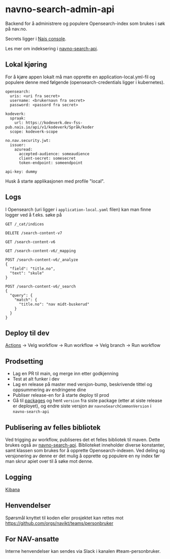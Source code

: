 # navno-search-admin-api
Backend for å administrere og populere Opensearch-index som brukes i søk på nav.no.

Secrets ligger i [Nais console](https://console.nav.cloud.nais.io/team/personbruker/secrets).

Les mer om indeksering i [navno-search-api](https://github.com/navikt/navno-search-api).

## Lokal kjøring
For å kjøre appen lokalt må man opprette en application-local.yml-fil og populere denne med følgende  (opensearch-credentials ligger i kubernetes).

```
opensearch:
  uris: <uri fra secret>
  username: <brukernavn fra secret>
  password: <passord fra secret>

kodeverk:
  spraak:
    url: https://kodeverk.dev-fss-pub.nais.io/api/v1/kodeverk/Språk/koder
  scope: kodeverk-scope

no.nav.security.jwt:
  issuer:
    azuread:
      accepted-audience: someaudience
      client-secret: somesecret
      token-endpoint: someendpoint
      
api-key: dummy
```

Husk å starte applikasjonen med profile "local".

## Logs
I Opensearch (uri ligger i ```application-local.yaml``` filen) kan man finne logger ved å f.eks. søke på

```
GET /_cat/indices

DELETE /search-content-v7

GET /search-content-v6

GET /search-content-v6/_mapping

POST /search-content-v6/_analyze
{
  "field": "title.no",
  "text": "skule"
}

POST /search-content-v6/_search
{
  "query": {
    "match": {
      "title.no": "nav midt-buskerud"
    }
  }
}
```

## Deploy til dev

[Actions](https://github.com/navikt/navno-search-admin-api/actions) -> Velg workflow -> Run workflow -> Velg branch -> Run workflow

## Prodsetting

-   Lag en PR til main, og merge inn etter godkjenning
-   Test at alt funker i dev
-   Lag en release på master med versjon-bump, beskrivende tittel og oppsummering av endringene dine
-   Publiser release-en for å starte deploy til prod
-   Gå til [packages](https://github.com/navikt/navno-search-admin-api/packages) og hent ```version``` fra siste package (etter at siste release er deployet), og endre siste versjon av ```navnoSearchCommonVersion``` i ```navno-search-api```

## Publisering av felles bibliotek

Ved trigging av workflow, publiseres det et felles bibliotek til maven. Dette brukes også av [navno-search-api](https://github.com/navikt/navno-search-api). Biblioteket inneholder diverse konstanter, samt klassen som brukes for å opprette Opensearch-indexen. Ved deling og versjonering av denne er det mulig å opprette og populere en ny index før man skrur apiet over til å søke mot denne.

## Logging

[Kibana](https://logs.adeo.no/app/discover#/view/ea9b29d0-aa35-11ee-991c-09effcd7b5da)

## Henvendelser

Spørsmål knyttet til koden eller prosjektet kan rettes mot https://github.com/orgs/navikt/teams/personbruker

## For NAV-ansatte

Interne henvendelser kan sendes via Slack i kanalen #team-personbruker.

